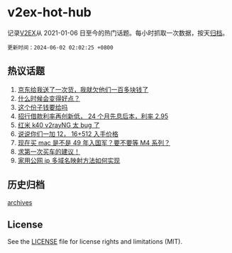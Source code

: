 # v2ex-hot-hub

 记录[V2EX](https://www.v2ex.com/)从 2021-01-06 日至今的热门话题。每小时抓取一次数据，按天[归档](archives)。

`更新时间：2024-06-02 02:02:25 +0800`

## 热议话题

1. [京东给我送了一次货，我就欠他们一百多块钱了](https://www.v2ex.com/t/1045892)
1. [什么时候会变得好点？](https://www.v2ex.com/t/1045973)
1. [这个份子钱要给吗](https://www.v2ex.com/t/1045903)
1. [招行借款利率再创新低， 24 个月先息后本，利率 2.95](https://www.v2ex.com/t/1045867)
1. [红米 k40 v2rayNG 太 bug 了](https://www.v2ex.com/t/1045873)
1. [说说你们一加 12， 16+512 入手价格](https://www.v2ex.com/t/1045872)
1. [现在买 mac 是不是 49 年入国军？要不要等 M4 系列？](https://www.v2ex.com/t/1045919)
1. [求第一次买车的建议！](https://www.v2ex.com/t/1045916)
1. [家用公网 ip 多域名映射方法如何实现](https://www.v2ex.com/t/1045897)

## 历史归档

[archives](archives)

## License

See the [LICENSE](LICENSE) file for license rights and limitations (MIT).
